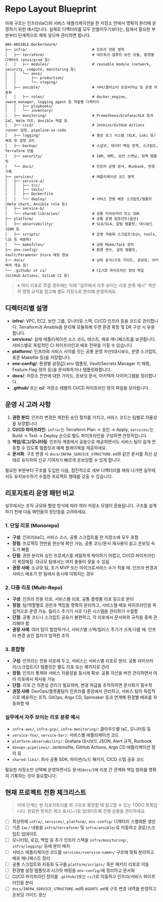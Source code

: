 # Repo Layout Blueprint

아래 구조는 인프라(IaC)와 서비스 애플리케이션을 한 저장소 안에서 명확히 분리해 운영하기 위한 예시입니다. 실제로 디렉터리를 모두 만들어두기보다는, 팀에서 필요한 부분부터 단계적으로 채워 넣으며 관리하면 됩니다.

```
AWS-ANSIBLE-DockerSwarm/
├── infra/                              # 인프라 전용 영역
│   ├── terraform/                      # 네트워크·컴퓨트·보안 모듈, 환경별 디렉터리 (envs/prod 등)
│   │   ├── modules/                    # reusable module (network, security, compute, monitoring 등)
│   │   └── envs/
│   │       ├── production/
│   │       └── staging/
│   ├── ansible/                        # 서버/클러스터 프로비저닝 및 운영 자동화
│   │   ├── roles/                      # docker_engine, swarm_manager, logging_agent 등 역할별 디렉터리
│   │   ├── playbooks/
│   │   └── inventory/
│   ├── monitoring/                     # Prometheus/Grafana/ELK 등의 IaC, Helm 차트, Ansible 역할 등
│   ├── cicd/                           # Jenkins/GitHub Actions runner 설정, pipeline-as-code
│   ├── logging/                        # 중앙 로그 시스템 (ELK, Loki 등) 배포 및 설정 코드
│   ├── backup/                         # 스냅샷, 데이터 백업 정책, 스크립트, Terraform 모듈
│   ├── security/                       # IAM, KMS, 보안 스캐닝, 정책 템플릿
│   └── docs/                           # 인프라 운영 문서, Runbook, 변경 기록
├── services/                           # 애플리케이션 코드 영역
│   ├── service-a/
│   │   ├── src/
│   │   ├── tests/
│   │   ├── Dockerfile
│   │   └── deploy/                     # 서비스 전용 배포 스크립트/템플릿(Helm chart, Ansible role 등)
│   ├── service-b/
│   └── shared-libraries/               # 공통 라이브러리 또는 SDK
├── platform/                           # 공통 운영 컴포넌트(옵션)
│   ├── observability/                  # SLO/SLA, 알림 템플릿, 대시보드 JSON 등
│   ├── scripts/                        # 운영 자동화 스크립트(bin, tools, lib 등 세분화)
│   └── makefiles/                      # 공용 Make/Task 정의
├── env-config/                         # 환경 변수, 설정 템플릿, Vault/Parameter Store 매핑 정보
├── docs/                               # 상위 문서(구조 가이드, 온보딩, 아키텍처 개요 등)
└── .github/ or ci/                     # CI/CD 파이프라인 정의 파일 (GitHub Actions, GitLab CI 등)
```

> ※ 여러 리포로 쪼갤 경우에는 아래 "실무에서 자주 보이는 리포 분류 예시" 섹션의 명명 규칙을 참고해 별도 저장소로 분리해 운영하세요.

## 디렉터리별 설명
- **infra/**: VPC, EC2, 보안 그룹, 모니터링 스택, CI/CD 인프라 등을 코드로 관리합니다. Terraform과 Ansible을 분리해 모듈화해 두면 환경 확장 및 DR 구성 시 유용합니다.
- **services/**: 실제 애플리케이션 소스 코드, 테스트, 배포 매니페스트를 보관합니다. 서비스별로 독립적인 CI 파이프라인과 배포 전략을 가질 수 있습니다.
- **platform/**: 인프라와 서비스 사이를 잇는 공통 운영 자산(대시보드, 운영 스크립트, 표준 Makefile 등)을 저장합니다.
- **env-config/**: 환경별 설정값(.env 템플릿, Vault/Secrets Manager 키 매핑, Feature Flag 정의 등)을 문서화하거나 템플릿화합니다.
- **docs/**: 저장소 전반에 대한 가이드, 온보딩 문서, 아키텍처 다이어그램을 정리합니다.
- **.github/** 또는 **ci/**: 저장소 레벨의 CI/CD 파이프라인 정의 파일을 모아둡니다.

## 운영 시 고려 사항
1. **권한 분리**: 인프라 변경은 제한된 승인 절차를 거치고, 서비스 코드는 팀별로 자율성을 보장합니다.
2. **CI/CD 파이프라인**: `infra/`는 Terraform Plan → 승인 → Apply, `services/`는 Build → Test → Deploy 순으로 별도 파이프라인을 구성하면 안정적입니다.
3. **백업/로그/모니터링**: 인프라 계층에서 공용으로 제공하면서도 서비스 팀이 쉽게 연동할 수 있도록 템플릿과 예제 플레이북을 제공하세요.
4. **문서화**: 구조 변경 시 `docs/INFRA_SERVICE_STRUCTURE.md`와 같은 문서를 최신 상태로 유지하여 신규 기여자가 빠르게 온보딩할 수 있게 합니다.

필요한 부분부터 구조를 도입한 다음, 점진적으로 세부 디렉터리를 채워 나가면 실무에서도 유지보수하기 수월한 프로젝트 형태를 갖출 수 있습니다.


## 리포지토리 운영 패턴 비교
실무에서는 조직 규모와 협업 방식에 따라 여러 저장소 모델이 혼용됩니다. 구조를 설계하기 전에 다음 패턴들의 장단점을 고려하세요.

### 1. 단일 리포 (Monorepo)
- **구성**: 인프라(IaC), 서비스 소스, 공통 스크립트를 한 저장소에 모두 포함
- **장점**: 프로젝트 전반을 한눈에 확인 가능, 공통 코드/문서 재사용이 쉽고 온보딩 속도가 빠름
- **단점**: 권한 분리와 승인 프로세스를 세밀하게 제어하기 어렵고, CI/CD 파이프라인이 복잡해짐. 대규모 팀에서는 머지 충돌이 잦을 수 있음
- **권장 사례**: 소규모 팀, 초기 MVP 또는 마이크로서비스 수가 적을 때. 인프라 변경과 서비스 배포가 한 팀에서 동시에 이뤄지는 경우

### 2. 다중 리포 (Multi-Repo)
- **구성**: 인프라 전용 리포, 서비스별 리포, 공통 플랫폼 리포 등으로 분리
- **장점**: 팀/역할별로 권한과 책임을 명확히 분리하고, 서비스별 배포 파이프라인을 독립적으로 운영 가능. 릴리스 주기가 서로 다른 시스템을 관리하기 수월함
- **단점**: 공통 코드나 스크립트 공유가 불편하고, 각 리포에서 문서화와 규칙을 중복 관리해야 함
- **권장 사례**: 여러 팀이 협업하거나, 서비스별 스택/릴리스 주기가 크게 다를 때. 인프라 변경 승인 절차가 엄격한 조직

### 3. 혼합형
- **구성**: 인프라는 전용 리포에 두고, 서비스는 서비스별 리포로 분리. 공통 라이브러리/스크립트/CI 템플릿은 별도 리포 또는 패키지로 관리
- **장점**: 인프라 통제와 서비스 자율성을 동시에 확보. 공통 자산을 버전 관리하면서 여러 리포에서 재사용 가능
- **단점**: 리포 간 의존성 관리가 필요하며, 변경 파급을 추적하려면 문서화가 필수적
- **권장 사례**: DevOps/플랫폼팀이 인프라를 중앙에서 관리하고, 서비스 팀이 독립적으로 배포하는 조직. GitOps, Argo CD, Spinnaker 등과 연계해 환경별 배포를 자동화할 때

### 실무에서 자주 보이는 리포 분류 예시
- `infra-aws/`, `infra-gcp/`, `infra-monitoring/`: 클라우드별 IaC, 모니터링 등
- `service-foo/`, `service-bar/`: 서비스별 애플리케이션 코드
- `platform-observability/`: Grafana 대시보드 JSON, Alert 규칙, Runbook
- `devops-pipelines/`: Jenkinsfile, GitHub Actions, Argo CD 애플리케이션 정의 등
- `shared-libs/`: 회사 공통 SDK, 파이썬/노드 패키지, CICD 스텝 공유 코드

필요한 저장소만 선택해 운영하면서도 문서(`docs/`)에 리포 간 관계와 책임 범위를 명확히 기록하는 것이 중요합니다.

## 현재 프로젝트 전환 체크리스트
> 아래 단계는 현 리포지토리를 위 구조로 확장할 때 참고할 수 있는 TODO 목록입니다. 완료한 항목은 체크 표시(✓)로 업데이트해 진행 상황을 관리하세요.

- [ ] 최상위에 `infra/`, `services/`, `platform/`, `env-config/` 디렉터리 스켈레톤 생성
- [ ] 기존 `Iac/` 내용을 `infra/terraform/` 및 `infra/ansible/`로 이동하고 경로/스크립트 업데이트
- [ ] 모니터링, 로깅, 백업 등 추가 인프라 스택을 `infra/monitoring/`, `infra/logging/` 등에 분리 배치
- [ ] 서비스 애플리케이션 코드를 `services/<service-name>/` 구조에 맞춰 분리하고 배포 매니페스트 정리
- [ ] 공통 스크립트와 자동화 도구를 `platform/scripts/` 혹은 패키지 리포로 이동
- [ ] 환경별 설정 템플릿과 시크릿 매핑을 `env-config/`에 정리하고 문서화
- [ ] CI/CD 파이프라인 정의를 `.github/`(또는 `ci/`)로 이동하고 인프라/서비스 파이프라인을 분리
- [ ] `docs/INFRA_SERVICE_STRUCTURE.md`와 `AGENTS.md`에 구조 변경 내역을 반영하고 온보딩 가이드 갱신
